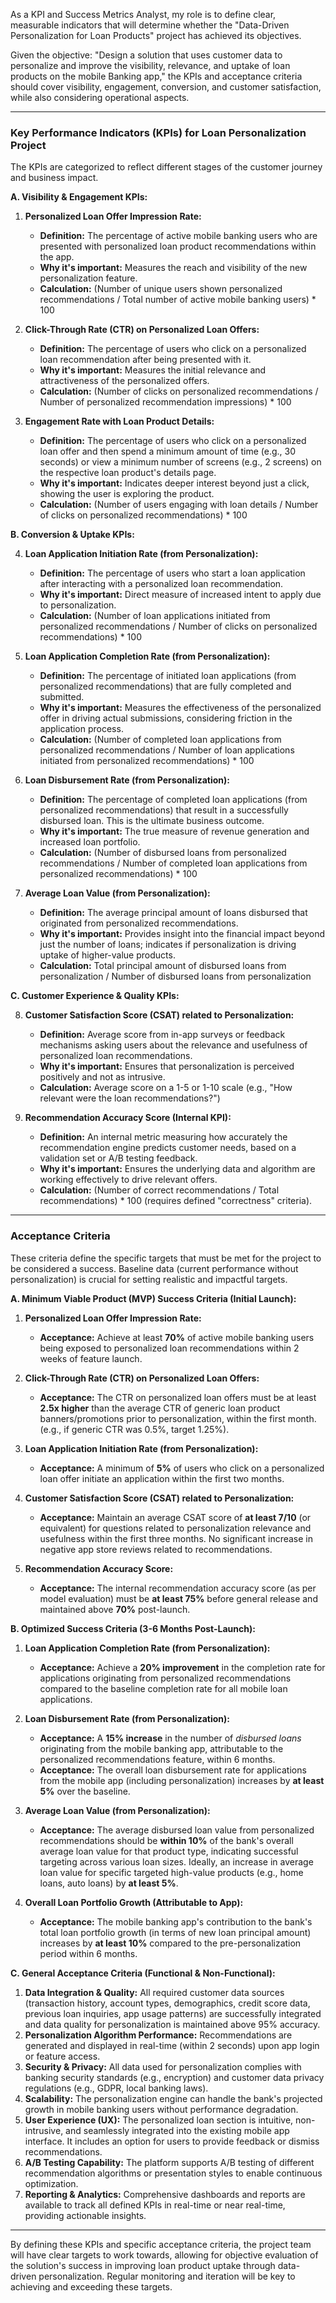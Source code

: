 As a KPI and Success Metrics Analyst, my role is to define clear, measurable indicators that will determine whether the "Data-Driven Personalization for Loan Products" project has achieved its objectives.

Given the objective: "Design a solution that uses customer data to personalize and improve the visibility, relevance, and uptake of loan products on the mobile Banking app," the KPIs and acceptance criteria should cover visibility, engagement, conversion, and customer satisfaction, while also considering operational aspects.

---

### Key Performance Indicators (KPIs) for Loan Personalization Project

The KPIs are categorized to reflect different stages of the customer journey and business impact.

**A. Visibility & Engagement KPIs:**

1.  **Personalized Loan Offer Impression Rate:**
    *   **Definition:** The percentage of active mobile banking users who are presented with personalized loan product recommendations within the app.
    *   **Why it's important:** Measures the reach and visibility of the new personalization feature.
    *   **Calculation:** (Number of unique users shown personalized recommendations / Total number of active mobile banking users) * 100

2.  **Click-Through Rate (CTR) on Personalized Loan Offers:**
    *   **Definition:** The percentage of users who click on a personalized loan recommendation after being presented with it.
    *   **Why it's important:** Measures the initial relevance and attractiveness of the personalized offers.
    *   **Calculation:** (Number of clicks on personalized recommendations / Number of personalized recommendation impressions) * 100

3.  **Engagement Rate with Loan Product Details:**
    *   **Definition:** The percentage of users who click on a personalized loan offer and then spend a minimum amount of time (e.g., 30 seconds) or view a minimum number of screens (e.g., 2 screens) on the respective loan product's details page.
    *   **Why it's important:** Indicates deeper interest beyond just a click, showing the user is exploring the product.
    *   **Calculation:** (Number of users engaging with loan details / Number of clicks on personalized recommendations) * 100

**B. Conversion & Uptake KPIs:**

4.  **Loan Application Initiation Rate (from Personalization):**
    *   **Definition:** The percentage of users who start a loan application after interacting with a personalized loan recommendation.
    *   **Why it's important:** Direct measure of increased intent to apply due to personalization.
    *   **Calculation:** (Number of loan applications initiated from personalized recommendations / Number of clicks on personalized recommendations) * 100

5.  **Loan Application Completion Rate (from Personalization):**
    *   **Definition:** The percentage of initiated loan applications (from personalized recommendations) that are fully completed and submitted.
    *   **Why it's important:** Measures the effectiveness of the personalized offer in driving actual submissions, considering friction in the application process.
    *   **Calculation:** (Number of completed loan applications from personalized recommendations / Number of loan applications initiated from personalized recommendations) * 100

6.  **Loan Disbursement Rate (from Personalization):**
    *   **Definition:** The percentage of completed loan applications (from personalized recommendations) that result in a successfully disbursed loan. This is the ultimate business outcome.
    *   **Why it's important:** The true measure of revenue generation and increased loan portfolio.
    *   **Calculation:** (Number of disbursed loans from personalized recommendations / Number of completed loan applications from personalized recommendations) * 100

7.  **Average Loan Value (from Personalization):**
    *   **Definition:** The average principal amount of loans disbursed that originated from personalized recommendations.
    *   **Why it's important:** Provides insight into the financial impact beyond just the number of loans; indicates if personalization is driving uptake of higher-value products.
    *   **Calculation:** Total principal amount of disbursed loans from personalization / Number of disbursed loans from personalization

**C. Customer Experience & Quality KPIs:**

8.  **Customer Satisfaction Score (CSAT) related to Personalization:**
    *   **Definition:** Average score from in-app surveys or feedback mechanisms asking users about the relevance and usefulness of personalized loan recommendations.
    *   **Why it's important:** Ensures that personalization is perceived positively and not as intrusive.
    *   **Calculation:** Average score on a 1-5 or 1-10 scale (e.g., "How relevant were the loan recommendations?")

9.  **Recommendation Accuracy Score (Internal KPI):**
    *   **Definition:** An internal metric measuring how accurately the recommendation engine predicts customer needs, based on a validation set or A/B testing feedback.
    *   **Why it's important:** Ensures the underlying data and algorithm are working effectively to drive relevant offers.
    *   **Calculation:** (Number of correct recommendations / Total recommendations) * 100 (requires defined "correctness" criteria).

---

### Acceptance Criteria

These criteria define the specific targets that must be met for the project to be considered a success. Baseline data (current performance without personalization) is crucial for setting realistic and impactful targets.

**A. Minimum Viable Product (MVP) Success Criteria (Initial Launch):**

1.  **Personalized Loan Offer Impression Rate:**
    *   **Acceptance:** Achieve at least **70%** of active mobile banking users being exposed to personalized loan recommendations within 2 weeks of feature launch.

2.  **Click-Through Rate (CTR) on Personalized Loan Offers:**
    *   **Acceptance:** The CTR on personalized loan offers must be at least **2.5x higher** than the average CTR of generic loan product banners/promotions prior to personalization, within the first month. (e.g., if generic CTR was 0.5%, target 1.25%).

3.  **Loan Application Initiation Rate (from Personalization):**
    *   **Acceptance:** A minimum of **5%** of users who click on a personalized loan offer initiate an application within the first two months.

4.  **Customer Satisfaction Score (CSAT) related to Personalization:**
    *   **Acceptance:** Maintain an average CSAT score of **at least 7/10** (or equivalent) for questions related to personalization relevance and usefulness within the first three months. No significant increase in negative app store reviews related to recommendations.

5.  **Recommendation Accuracy Score:**
    *   **Acceptance:** The internal recommendation accuracy score (as per model evaluation) must be **at least 75%** before general release and maintained above **70%** post-launch.

**B. Optimized Success Criteria (3-6 Months Post-Launch):**

1.  **Loan Application Completion Rate (from Personalization):**
    *   **Acceptance:** Achieve a **20% improvement** in the completion rate for applications originating from personalized recommendations compared to the baseline completion rate for all mobile loan applications.

2.  **Loan Disbursement Rate (from Personalization):**
    *   **Acceptance:** A **15% increase** in the number of *disbursed loans* originating from the mobile banking app, attributable to the personalized recommendations feature, within 6 months.
    *   **Acceptance:** The overall loan disbursement rate for applications from the mobile app (including personalization) increases by **at least 5%** over the baseline.

3.  **Average Loan Value (from Personalization):**
    *   **Acceptance:** The average disbursed loan value from personalized recommendations should be **within 10%** of the bank's overall average loan value for that product type, indicating successful targeting across various loan sizes. Ideally, an increase in average loan value for specific targeted high-value products (e.g., home loans, auto loans) by **at least 5%**.

4.  **Overall Loan Portfolio Growth (Attributable to App):**
    *   **Acceptance:** The mobile banking app's contribution to the bank's total loan portfolio growth (in terms of new loan principal amount) increases by **at least 10%** compared to the pre-personalization period within 6 months.

**C. General Acceptance Criteria (Functional & Non-Functional):**

1.  **Data Integration & Quality:** All required customer data sources (transaction history, account types, demographics, credit score data, previous loan inquiries, app usage patterns) are successfully integrated and data quality for personalization is maintained above 95% accuracy.
2.  **Personalization Algorithm Performance:** Recommendations are generated and displayed in real-time (within 2 seconds) upon app login or feature access.
3.  **Security & Privacy:** All data used for personalization complies with banking security standards (e.g., encryption) and customer data privacy regulations (e.g., GDPR, local banking laws).
4.  **Scalability:** The personalization engine can handle the bank's projected growth in mobile banking users without performance degradation.
5.  **User Experience (UX):** The personalized loan section is intuitive, non-intrusive, and seamlessly integrated into the existing mobile app interface. It includes an option for users to provide feedback or dismiss recommendations.
6.  **A/B Testing Capability:** The platform supports A/B testing of different recommendation algorithms or presentation styles to enable continuous optimization.
7.  **Reporting & Analytics:** Comprehensive dashboards and reports are available to track all defined KPIs in real-time or near real-time, providing actionable insights.

---

By defining these KPIs and specific acceptance criteria, the project team will have clear targets to work towards, allowing for objective evaluation of the solution's success in improving loan product uptake through data-driven personalization. Regular monitoring and iteration will be key to achieving and exceeding these targets.